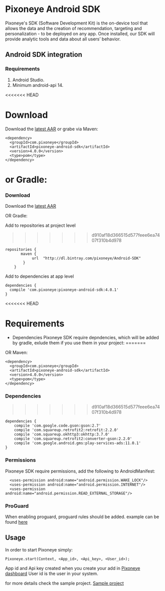 # Pixoneye Android SDK
Pixoneye's SDK (Software Development Kit) is the on-device tool that allows the data and the creation of recommendation, targeting and personalization - to be deployed on any app. Once installed, our SDK will provide analytic tools and data about all users’ behavior.

## Android SDK integration 
###  Requirements
  1. Android Studio.
  2. Minimum android-api 14.
 
<<<<<<< HEAD
# Download
Download the [latest AAR](https://bintray.com/pixoneye/Android-SDK/download_file?file_path=com%2Fpixoneye%2Fpixoneye-android-sdk%2F4.0.1%2Fpixoneye-android-sdk-4.0.1.aar) or grabe via Maven:
```
<dependency>
  <groupId>com.pixoneye</groupId>
  <artifactId>pixoneye-android-sdk</artifactId>
  <version>4.0.0</version>
  <type>pom</type>
</dependency>
```
or Gradle:
=======
### Download 
Download the [latest AAR](https://bintray.com/pixoneye/Android-SDK/download_file?file_path=com%2Fpixoneye%2Fpixoneye-android-sdk%2F4.0.1%2Fpixoneye-android-sdk-4.0.1.aar) 

OR Gradle:

Add to repositories at project level
>>>>>>> d910af18d366515d577feee6ea7407f310b4d978
```
repositories {
       maven {
            url  "http://dl.bintray.com/pixoneye/Android-SDK"
        }
    }
```
Add to dependencies at app level
```
dependencies {
  compile 'com.pixoneye:pixoneye-android-sdk:4.0.1'
}
```
<<<<<<< HEAD
# Requirements
* Dependencies 
Pixoneye SDK require depndencies, which will be added by gradle, exlude them if you use them in your project:
=======

OR Maven:
```
<dependency>
  <groupId>com.pixoneye</groupId>
  <artifactId>pixoneye-android-sdk</artifactId>
  <version>4.0.0</version>
  <type>pom</type>
</dependency>
```
 
### Dependencies

>>>>>>> d910af18d366515d577feee6ea7407f310b4d978
```
dependencies {
    compile 'com.google.code.gson:gson:2.7'
    compile 'com.squareup.retrofit2:retrofit:2.2.0'
    compile 'com.squareup.okhttp3:okhttp:3.7.0'
    compile 'com.squareup.retrofit2:converter-gson:2.2.0'
    compile 'com.google.android.gms:play-services-ads:11.0.1'
}
```

### Permissions
Pixoneye SDK require permissions, add the following to AndroidManifest:
```
  <uses-permission android:name="android.permission.WAKE_LOCK"/>
  <uses-permission android:name="android.permission.INTERNET"/>
  <uses-permission android:name="android.permission.READ_EXTERNAL_STORAGE"/>
```
### ProGuard
When enabling proguard, proguard rules should be added. example can be found [here](https://github.com/pixoneye/android-sdk/blob/master/PixoneyeIntegrationSample/app/pixoneye-sdk-proguard-rules.pro)

## Usage
In order to start Pixoneye simply:
```
Pixoneye.start(Context, <App_id>, <Api_key>, <User_id>);
```
App id and Api key created when you create your add in [Pixoneye dashboard](https://dashboard.pixoneye.com/#/)
User id is the user in your system.

for more details check the sample project. [Sample project](https://github.com/pixoneye/android-sdk/tree/master/PixoneyeIntegrationSample)

